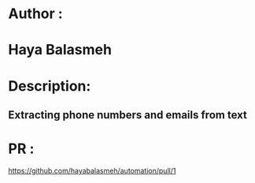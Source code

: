 # Author :
# Haya Balasmeh

# Description:
 ## Extracting phone numbers and emails from text

# PR :
https://github.com/hayabalasmeh/automation/pull/1
